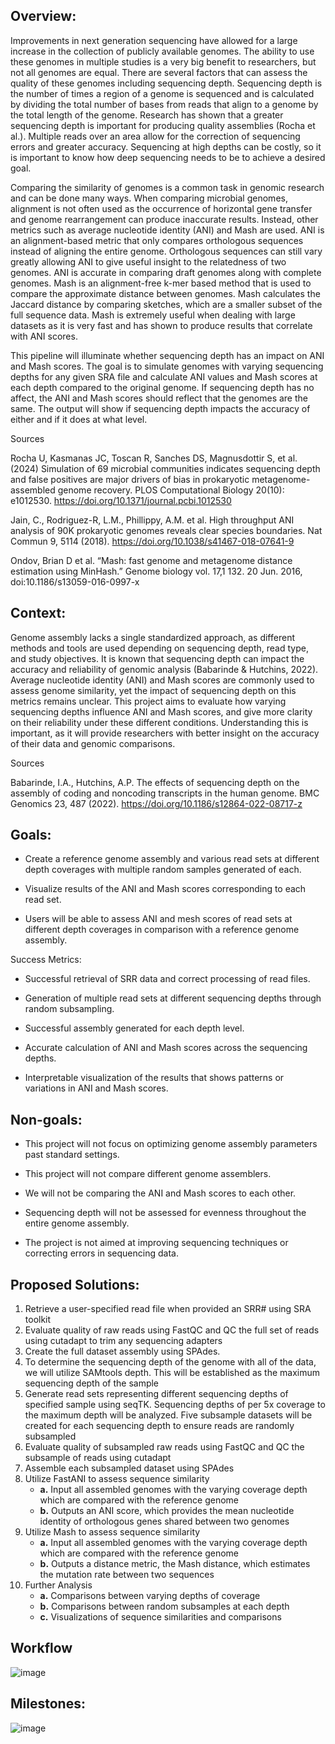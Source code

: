 ## Overview:

Improvements in next generation sequencing have allowed for a large increase in the collection of publicly available genomes. The ability to use these genomes in multiple studies is a very big benefit to researchers, but not all genomes are equal. There are several factors that can assess the quality of these genomes including sequencing depth. Sequencing depth is the number of times a region of a genome is sequenced and is calculated by dividing the total number of bases from reads that align to a genome by the total length of the genome. Research has shown that a greater sequencing depth is important for producing quality assemblies (Rocha et al.). Multiple reads over an area allow for the correction of sequencing errors and greater accuracy. Sequencing at high depths can be costly, so it is important to know how deep sequencing needs to be to achieve a desired goal. 

Comparing the similarity of genomes is a common task in genomic research and can be done many ways. When comparing microbial genomes, alignment is not often used as the occurrence of horizontal gene transfer and genome rearrangement can produce inaccurate results. Instead, other metrics such as average nucleotide identity (ANI) and Mash are used. ANI is an alignment-based metric that only compares orthologous sequences instead of aligning the entire genome. Orthologous sequences can still vary greatly allowing ANI to give useful insight to the relatedness of two genomes. ANI is accurate in comparing draft genomes along with complete genomes. Mash is an alignment-free k-mer based method that is used to compare the approximate distance between genomes. Mash calculates the Jaccard distance by comparing sketches, which are a smaller subset of the full sequence data.  Mash is extremely useful when dealing with large datasets as it is very fast and has shown to produce results that correlate with ANI scores. 

This pipeline will illuminate whether sequencing depth has an impact on ANI and Mash scores. The goal is to simulate genomes with varying sequencing depths for any given SRA file and calculate ANI values and Mash scores at each depth compared to the original genome.  If sequencing depth has no affect, the ANI and Mash scores should reflect that the genomes are the same. The output will show if sequencing depth impacts the accuracy of either and if it does at what level. 

Sources

Rocha U, Kasmanas JC, Toscan R, Sanches DS, Magnusdottir S, et al. (2024) Simulation of 69 microbial communities indicates sequencing depth and false positives are major drivers of bias in prokaryotic metagenome-assembled genome recovery. PLOS Computational Biology 20(10): e1012530.  https://doi.org/10.1371/journal.pcbi.1012530

Jain, C., Rodriguez-R, L.M., Phillippy, A.M. et al. High throughput ANI analysis of 90K prokaryotic genomes reveals clear species boundaries. Nat Commun 9, 5114 (2018). https://doi.org/10.1038/s41467-018-07641-9

Ondov, Brian D et al. “Mash: fast genome and metagenome distance estimation using MinHash.” Genome biology vol. 17,1 132. 20 Jun. 2016, doi:10.1186/s13059-016-0997-x

## Context:

Genome assembly lacks a single standardized approach, as different methods and tools are used depending on sequencing depth, read type, and study objectives. It is known that sequencing depth can impact the 
accuracy and reliability of genomic analysis (Babarinde & Hutchins, 2022). Average nucleotide identity (ANI) and Mash scores 
are commonly used to assess genome similarity, yet the impact of sequencing depth on this metrics 
remains unclear. This project aims to evaluate how varying sequencing depths influence ANI and 
Mash scores, and give more clarity on their reliability under these different conditions. 
Understanding this is important, as it will provide researchers with better insight on the 
accuracy of their data and genomic comparisons.

Sources

Babarinde, I.A., Hutchins, A.P. The effects of sequencing depth on the assembly of coding and noncoding transcripts in the human genome. BMC Genomics 23, 487 (2022). https://doi.org/10.1186/s12864-022-08717-z

## Goals: 

- Create a reference genome assembly and various read sets at different depth coverages with 
multiple random samples generated of each.

- Visualize results of the ANI and Mash scores corresponding to each read set.
  
- Users will be able to assess ANI and mesh scores of read sets at different depth coverages in 
comparison with a reference genome assembly.

Success Metrics:

- Successful retrieval of SRR data and correct processing of read files.

- Generation of multiple read sets at different sequencing depths through random subsampling.

- Successful assembly generated for each depth level.

- Accurate calculation of ANI and Mash scores across the sequencing depths.

- Interpretable visualization of the results that shows patterns or variations in ANI and Mash scores.

## Non-goals:

- This project will not focus on optimizing genome assembly parameters past standard settings.

- This project will not compare different genome assemblers. 

- We will not be comparing the ANI and Mash scores to each other. 

- Sequencing depth will not be assessed for evenness throughout the entire genome assembly.

- The project is not aimed at improving sequencing techniques or correcting errors in sequencing data.

## Proposed Solutions:
1.	Retrieve a user-specified read file when provided an SRR# using SRA toolkit
2.	Evaluate quality of raw reads using FastQC and QC the full set of reads using cutadapt to trim any sequencing adapters
3.	Create the full dataset assembly using SPAdes.
4.	 To determine the sequencing depth of the genome with all of the data, we will utilize SAMtools depth. This will be established as the maximum sequencing depth of the sample
5.	Generate read sets representing different sequencing depths of specified sample using seqTK. Sequencing depths of per 5x coverage to the maximum depth will be analyzed. Five subsample datasets will be created for each sequencing depth to ensure reads are randomly subsampled
6.	Evaluate quality of subsampled raw reads using FastQC and QC the subsample of reads using cutadapt
7.	Assemble each subsampled dataset using SPAdes
8. Utilize FastANI to assess sequence similarity  
    - **a.** Input all assembled genomes with the varying coverage depth which are compared with the reference genome  
    - **b.** Outputs an ANI score, which provides the mean nucleotide identity of orthologous genes shared between two genomes  
9. Utilize Mash to assess sequence similarity  
    - **a.** Input all assembled genomes with the varying coverage depth which are compared with the reference genome  
    - **b.** Outputs a distance metric, the Mash distance, which estimates the mutation rate between two sequences  
10. Further Analysis  
    - **a.** Comparisons between varying depths of coverage  
    - **b.** Comparisons between random subsamples at each depth  
    - **c.** Visualizations of sequence similarities and comparisons 

## Workflow
![image](https://github.com/user-attachments/assets/8cb7825e-5d34-42a8-ac50-94896e68e2e8)

## Milestones:

![image](https://github.com/user-attachments/assets/aaee18b3-ba3f-4b49-af7e-b1caaa12f56e)


